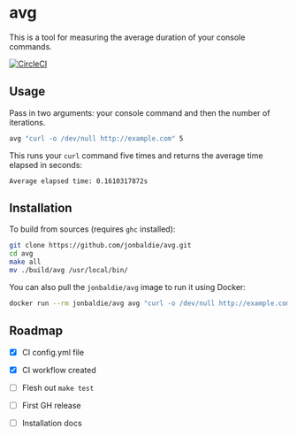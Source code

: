 # avg

This is a tool for measuring the average duration of your console commands.

[![CircleCI](https://dl.circleci.com/status-badge/img/gh/jonbaldie/avg/tree/main.svg?style=shield)](https://dl.circleci.com/status-badge/redirect/gh/jonbaldie/avg/tree/main)

## Usage

Pass in two arguments: your console command and then the number of iterations. 

```bash
avg "curl -o /dev/null http://example.com" 5
```

This runs your `curl` command five times and returns the average time elapsed in seconds:

```
Average elapsed time: 0.1610317872s
```

## Installation

To build from sources (requires `ghc` installed):

```bash
git clone https://github.com/jonbaldie/avg.git
cd avg
make all
mv ./build/avg /usr/local/bin/
```

You can also pull the `jonbaldie/avg` image to run it using Docker:

```bash
docker run --rm jonbaldie/avg avg "curl -o /dev/null http://example.com" 5
```

## Roadmap

- [x] CI config.yml file
- [x] CI workflow created
- [ ] Flesh out `make test`
- [ ] First GH release
- [ ] Installation docs

